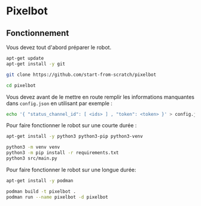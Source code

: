 # Pixelbot
## Fonctionnement
Vous devez tout d'abord préparer le robot.
```bash
apt-get update
apt-get install -y git

git clone https://github.com/start-from-scratch/pixelbot

cd pixelbot
```

Vous devez avant de le mettre en route remplir les informations manquantes dans `config.json` en utilisant par exemple :
```bash
echo '{ "status_channel_id": [ <ids> ] , "token": <token> }' > config.json
```

Pour faire fonctionner le robot sur une courte durée :
```bash
apt-get install -y python3 python3-pip python3-venv

python3 -m venv venv
python3 -m pip install -r requirements.txt
python3 src/main.py
```

Pour faire fonctionner le robot sur une longue durée:
```bash
apt-get install -y podman

podman build -t pixelbot .
podman run --name pixelbot -d pixelbot
```
